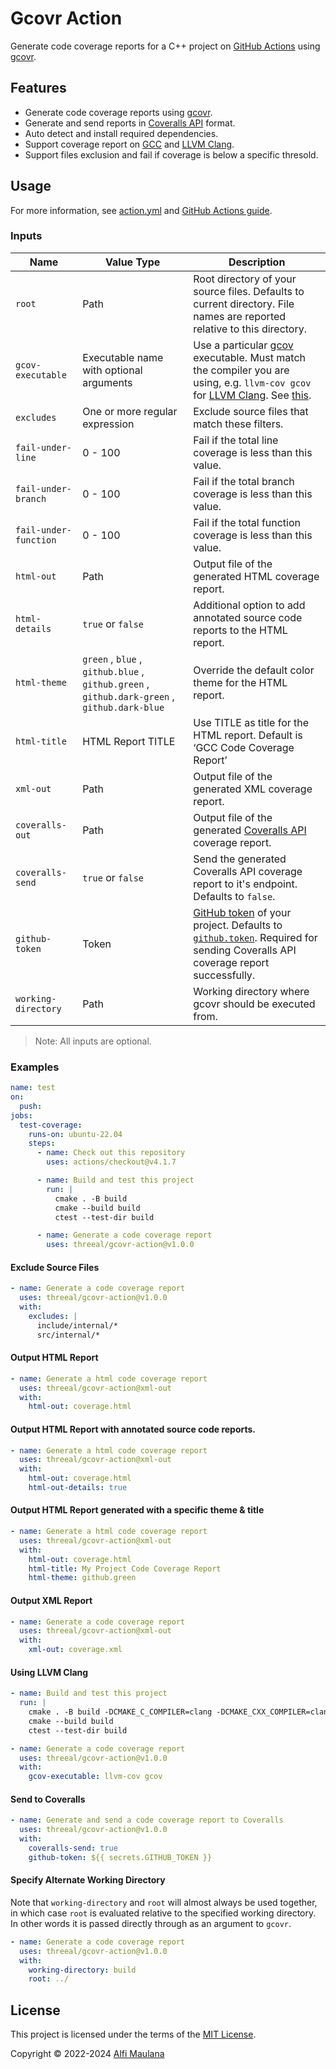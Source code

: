 # Gcovr Action

Generate code coverage reports for a C++ project on [GitHub Actions](https://github.com/features/actions) using [gcovr](https://gcovr.com/en/stable/).

## Features

- Generate code coverage reports using [gcovr](https://gcovr.com/en/stable/).
- Generate and send reports in [Coveralls API](https://docs.coveralls.io/api-introduction) format.
- Auto detect and install required dependencies.
- Support coverage report on [GCC](https://gcc.gnu.org/) and [LLVM Clang](https://clang.llvm.org/).
- Support files exclusion and fail if coverage is below a specific thresold.

## Usage

For more information, see [action.yml](./action.yml) and [GitHub Actions guide](https://docs.github.com/en/actions/learn-github-actions/understanding-github-actions).

### Inputs

| Name | Value Type | Description |
| --- | --- | --- |
| `root` | Path | Root directory of your source files. Defaults to current directory. File names are reported relative to this directory. |
| `gcov-executable` | Executable name with optional arguments | Use a particular [gcov](https://gcc.gnu.org/onlinedocs/gcc/Gcov.html) executable. Must match the compiler you are using, e.g. `llvm-cov gcov` for [LLVM Clang](https://clang.llvm.org/). See [this](https://gcovr.com/en/stable/guide/compiling.html#choosing-the-right-gcov-executable). |
| `excludes` | One or more regular expression | Exclude source files that match these filters. |
| `fail-under-line` | 0 - 100 | Fail if the total line coverage is less than this value. |
| `fail-under-branch` | 0 - 100 | Fail if the total branch coverage is less than this value. |
| `fail-under-function` | 0 - 100 | Fail if the total function coverage is less than this value. |
| `html-out` | Path | Output file of the generated HTML coverage report. |
| `html-details` | `true` or `false`  | Additional option to add annotated source code reports to the HTML report. |
| `html-theme` | `green` , `blue` , `github.blue` , `github.green` , `github.dark-green` , `github.dark-blue` | Override the default color theme for the HTML report. |
| `html-title` | HTML Report TITLE  | Use TITLE as title for the HTML report. Default is ‘GCC Code Coverage Report’ |
| `xml-out` | Path | Output file of the generated XML coverage report. |
| `coveralls-out` | Path | Output file of the generated [Coveralls API](https://docs.coveralls.io/api-introduction) coverage report. |
| `coveralls-send` | `true` or `false` | Send the generated Coveralls API coverage report to it's endpoint. Defaults to `false`. |
| `github-token` | Token | [GitHub token](https://docs.github.com/en/actions/security-guides/automatic-token-authentication) of your project. Defaults to [`github.token`](https://docs.github.com/en/actions/security-guides/automatic-token-authentication). Required for sending Coveralls API coverage report successfully. |
| `working-directory` | Path | Working directory where gcovr should be executed from. |

> Note: All inputs are optional.

### Examples

```yaml
name: test
on:
  push:
jobs:
  test-coverage:
    runs-on: ubuntu-22.04
    steps:
      - name: Check out this repository
        uses: actions/checkout@v4.1.7

      - name: Build and test this project
        run: |
          cmake . -B build
          cmake --build build
          ctest --test-dir build

      - name: Generate a code coverage report
        uses: threeal/gcovr-action@v1.0.0
```

#### Exclude Source Files

```yaml
- name: Generate a code coverage report
  uses: threeal/gcovr-action@v1.0.0
  with:
    excludes: |
      include/internal/*
      src/internal/*
```

#### Output HTML Report

```yaml
- name: Generate a html code coverage report
  uses: threeal/gcovr-action@xml-out
  with:
    html-out: coverage.html
```

#### Output HTML Report with annotated source code reports.

```yaml
- name: Generate a html code coverage report
  uses: threeal/gcovr-action@xml-out
  with:
    html-out: coverage.html
    html-out-details: true
```

#### Output HTML Report generated with a specific theme & title

```yaml
- name: Generate a html code coverage report
  uses: threeal/gcovr-action@xml-out
  with:
    html-out: coverage.html
    html-title: My Project Code Coverage Report
    html-theme: github.green
```

#### Output XML Report

```yaml
- name: Generate a code coverage report
  uses: threeal/gcovr-action@xml-out
  with:
    xml-out: coverage.xml
```

#### Using LLVM Clang

```yaml
- name: Build and test this project
  run: |
    cmake . -B build -DCMAKE_C_COMPILER=clang -DCMAKE_CXX_COMPILER=clang++
    cmake --build build
    ctest --test-dir build

- name: Generate a code coverage report
  uses: threeal/gcovr-action@v1.0.0
  with:
    gcov-executable: llvm-cov gcov
```

#### Send to Coveralls

```yaml
- name: Generate and send a code coverage report to Coveralls
  uses: threeal/gcovr-action@v1.0.0
  with:
    coveralls-send: true
    github-token: ${{ secrets.GITHUB_TOKEN }}
```

#### Specify Alternate Working Directory
Note that `working-directory` and `root` will almost always be used together, in which case `root` is evaluated relative to the specified working directory. In other words it is passed directly through as an argument to `gcovr`.

```yaml
- name: Generate a code coverage report
  uses: threeal/gcovr-action@v1.0.0
  with:
    working-directory: build
    root: ../
```


## License

This project is licensed under the terms of the [MIT License](./LICENSE).

Copyright © 2022-2024 [Alfi Maulana](https://github.com/threeal/)
